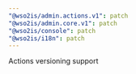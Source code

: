 ```yaml
---
"@wso2is/admin.actions.v1": patch
"@wso2is/admin.core.v1": patch
"@wso2is/console": patch
"@wso2is/i18n": patch
---
```


Actions versioning support
